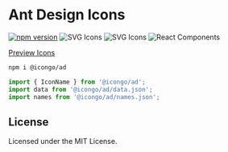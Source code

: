 Ant Design Icons
===

[![npm version](https://img.shields.io/npm/v/@icongo/ad.svg)](https://www.npmjs.com/package/@icongo/ad)
![SVG Icons](https://shields.io/badge/SVG-icons-green?logo=svg&style=flat)
![SVG Icons](https://shields.io/badge/TypeScript-Support-green?logo=TypeScript&style=flat)
![React Components](https://shields.io/badge/React-components-green?logo=react&style=flat)

[Preview Icons](http://icongo.github.io/#/icons/ad)

```bash
npm i @icongo/ad
```

```jsx
import { IconName } from '@icongo/ad';
import data from '@icongo/ad/data.json';
import names from '@icongo/ad/names.json';
```

## License

Licensed under the MIT License.